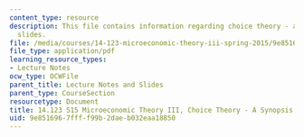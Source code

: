 ```yaml
---
content_type: resource
description: This file contains information regarding choice theory - a synopsis lecture
  slides.
file: /media/courses/14-123-microeconomic-theory-iii-spring-2015/9e8516967ffff99b2daeb032eaa18850_MIT14_123S15_choice.pdf
file_type: application/pdf
learning_resource_types:
- Lecture Notes
ocw_type: OCWFile
parent_title: Lecture Notes and Slides
parent_type: CourseSection
resourcetype: Document
title: 14.123 S15 Microeconomic Theory III, Choice Theory - A Synopsis Lecture Slides
uid: 9e851696-7fff-f99b-2dae-b032eaa18850
---
```

